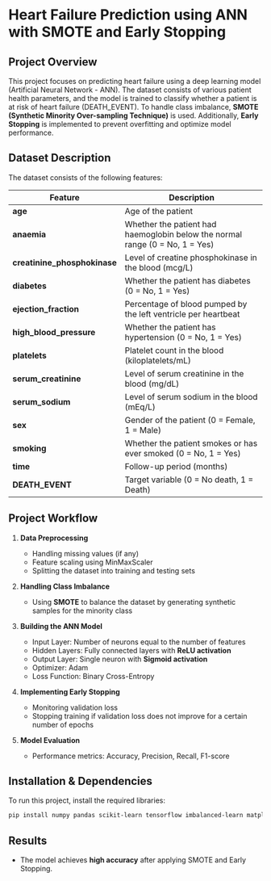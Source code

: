 # Heart Failure Prediction using ANN with SMOTE and Early Stopping

## **Project Overview**
This project focuses on predicting heart failure using a deep learning model (Artificial Neural Network - ANN). The dataset consists of various patient health parameters, and the model is trained to classify whether a patient is at risk of heart failure (DEATH_EVENT). To handle class imbalance, **SMOTE (Synthetic Minority Over-sampling Technique)** is used. Additionally, **Early Stopping** is implemented to prevent overfitting and optimize model performance.

## **Dataset Description**
The dataset consists of the following features:

| Feature                  | Description |
|--------------------------|-------------|
| **age**                 | Age of the patient |
| **anaemia**             | Whether the patient had haemoglobin below the normal range (0 = No, 1 = Yes) |
| **creatinine_phosphokinase** | Level of creatine phosphokinase in the blood (mcg/L) |
| **diabetes**            | Whether the patient has diabetes (0 = No, 1 = Yes) |
| **ejection_fraction**   | Percentage of blood pumped by the left ventricle per heartbeat |
| **high_blood_pressure** | Whether the patient has hypertension (0 = No, 1 = Yes) |
| **platelets**           | Platelet count in the blood (kiloplatelets/mL) |
| **serum_creatinine**    | Level of serum creatinine in the blood (mg/dL) |
| **serum_sodium**        | Level of serum sodium in the blood (mEq/L) |
| **sex**                 | Gender of the patient (0 = Female, 1 = Male) |
| **smoking**             | Whether the patient smokes or has ever smoked (0 = No, 1 = Yes) |
| **time**                | Follow-up period (months) |
| **DEATH_EVENT**         | Target variable (0 = No death, 1 = Death) |

## **Project Workflow**
1. **Data Preprocessing**  
   - Handling missing values (if any)  
   - Feature scaling using MinMaxScaler  
   - Splitting the dataset into training and testing sets  
   
2. **Handling Class Imbalance**  
   - Using **SMOTE** to balance the dataset by generating synthetic samples for the minority class
   
3. **Building the ANN Model**  
   - Input Layer: Number of neurons equal to the number of features
   - Hidden Layers: Fully connected layers with **ReLU activation**
   - Output Layer: Single neuron with **Sigmoid activation**
   - Optimizer: Adam
   - Loss Function: Binary Cross-Entropy
   
4. **Implementing Early Stopping**  
   - Monitoring validation loss
   - Stopping training if validation loss does not improve for a certain number of epochs
   
5. **Model Evaluation**  
   - Performance metrics: Accuracy, Precision, Recall, F1-score
 
   
## **Installation & Dependencies**
To run this project, install the required libraries:

```bash
pip install numpy pandas scikit-learn tensorflow imbalanced-learn matplotlib seaborn
```

## **Results**
- The model achieves **high accuracy** after applying SMOTE and Early Stopping.



